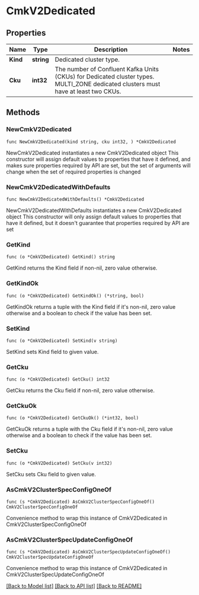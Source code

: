 # CmkV2Dedicated

## Properties

Name | Type | Description | Notes
------------ | ------------- | ------------- | -------------
**Kind** | **string** | Dedicated cluster type.  | 
**Cku** | **int32** | The number of Confluent Kafka Units (CKUs) for Dedicated cluster types. MULTI_ZONE dedicated clusters must have at least two CKUs.  | 

## Methods

### NewCmkV2Dedicated

`func NewCmkV2Dedicated(kind string, cku int32, ) *CmkV2Dedicated`

NewCmkV2Dedicated instantiates a new CmkV2Dedicated object
This constructor will assign default values to properties that have it defined,
and makes sure properties required by API are set, but the set of arguments
will change when the set of required properties is changed

### NewCmkV2DedicatedWithDefaults

`func NewCmkV2DedicatedWithDefaults() *CmkV2Dedicated`

NewCmkV2DedicatedWithDefaults instantiates a new CmkV2Dedicated object
This constructor will only assign default values to properties that have it defined,
but it doesn't guarantee that properties required by API are set

### GetKind

`func (o *CmkV2Dedicated) GetKind() string`

GetKind returns the Kind field if non-nil, zero value otherwise.

### GetKindOk

`func (o *CmkV2Dedicated) GetKindOk() (*string, bool)`

GetKindOk returns a tuple with the Kind field if it's non-nil, zero value otherwise
and a boolean to check if the value has been set.

### SetKind

`func (o *CmkV2Dedicated) SetKind(v string)`

SetKind sets Kind field to given value.


### GetCku

`func (o *CmkV2Dedicated) GetCku() int32`

GetCku returns the Cku field if non-nil, zero value otherwise.

### GetCkuOk

`func (o *CmkV2Dedicated) GetCkuOk() (*int32, bool)`

GetCkuOk returns a tuple with the Cku field if it's non-nil, zero value otherwise
and a boolean to check if the value has been set.

### SetCku

`func (o *CmkV2Dedicated) SetCku(v int32)`

SetCku sets Cku field to given value.



### AsCmkV2ClusterSpecConfigOneOf

`func (s *CmkV2Dedicated) AsCmkV2ClusterSpecConfigOneOf() CmkV2ClusterSpecConfigOneOf`

Convenience method to wrap this instance of CmkV2Dedicated in CmkV2ClusterSpecConfigOneOf

### AsCmkV2ClusterSpecUpdateConfigOneOf

`func (s *CmkV2Dedicated) AsCmkV2ClusterSpecUpdateConfigOneOf() CmkV2ClusterSpecUpdateConfigOneOf`

Convenience method to wrap this instance of CmkV2Dedicated in CmkV2ClusterSpecUpdateConfigOneOf

[[Back to Model list]](../README.md#documentation-for-models) [[Back to API list]](../README.md#documentation-for-api-endpoints) [[Back to README]](../README.md)



